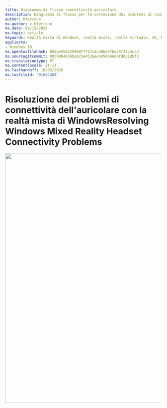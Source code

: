 ```yaml
---
title: Diagramma di flusso connettività auricolare
description: Diagramma di flusso per la correzione dei problemi di connettività dell'auricolare negli auricolari di realtà misto di Windows.
author: hferrone
ms.author: v-hferrone
ms.date: 09/15/2020
ms.topic: article
keywords: Realtà mista di Windows, realtà mista, realtà virtuale, VR, MR, diagramma di flusso, schermata nera, visualizzazione, connettività
appliesto:
- Windows 10
ms.openlocfilehash: 0d5be550229990f7727cdcd8b67fbe28f23c4ccd
ms.sourcegitcommit: 09599b4034be825e4536eeb9566968afd021d5f3
ms.translationtype: MT
ms.contentlocale: it-IT
ms.lasthandoff: 10/03/2020
ms.locfileid: "91684284"
---
```

# <a name="resolving-windows-mixed-reality-headset-connectivity-problems"></a><span data-ttu-id="02fd6-104">Risoluzione dei problemi di connettività dell'auricolare con la realtà mista di Windows</span><span class="sxs-lookup"><span data-stu-id="02fd6-104">Resolving Windows Mixed Reality Headset Connectivity Problems</span></span>

<img src="images/Flowchart_HMDConnectiivityV2.png" width="800">
